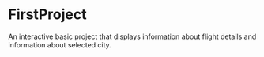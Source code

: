 # FirstProject
An interactive basic project that displays information about flight details and information about selected city.
